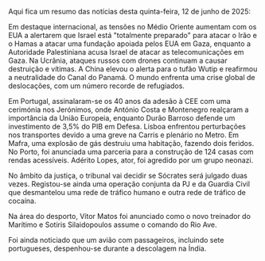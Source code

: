 Aqui fica um resumo das notícias desta quinta-feira, 12 de junho de 2025:

Em destaque internacional, as tensões no Médio Oriente aumentam com os EUA a alertarem que Israel está "totalmente preparado" para atacar o Irão e o Hamas a atacar uma fundação apoiada pelos EUA em Gaza, enquanto a Autoridade Palestiniana acusa Israel de atacar as telecomunicações em Gaza. Na Ucrânia, ataques russos com drones continuam a causar destruição e vítimas. A China elevou o alerta para o tufão Wutip e reafirmou a neutralidade do Canal do Panamá. O mundo enfrenta uma crise global de deslocações, com um número recorde de refugiados.

Em Portugal, assinalaram-se os 40 anos da adesão à CEE com uma cerimónia nos Jerónimos, onde António Costa e Montenegro realçaram a importância da União Europeia, enquanto Durão Barroso defende um investimento de 3,5% do PIB em Defesa. Lisboa enfrentou perturbações nos transportes devido a uma greve na Carris e plenário no Metro. Em Mafra, uma explosão de gás destruiu uma habitação, fazendo dois feridos. No Porto, foi anunciada uma parceria para a construção de 124 casas com rendas acessíveis. Adérito Lopes, ator, foi agredido por um grupo neonazi.

No âmbito da justiça, o tribunal vai decidir se Sócrates será julgado duas vezes. Registou-se ainda uma operação conjunta da PJ e da Guardia Civil que desmantelou uma rede de tráfico humano e outra rede de tráfico de cocaína.

Na área do desporto, Vítor Matos foi anunciado como o novo treinador do Marítimo e Sotiris Silaidopoulos assume o comando do Rio Ave.

Foi ainda noticiado que um avião com passageiros, incluindo sete portugueses, despenhou-se durante a descolagem na Índia.